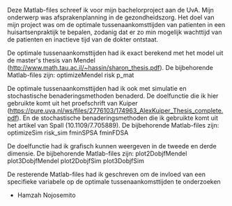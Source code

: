 Deze Matlab-files schreef ik voor mijn bachelorproject aan de UvA. Mijn onderwerp was
afsprakenplanning in de gezondheidszorg. Het doel van mijn project was om de 
optimale tussenaankomsttijden van patienten in een huisartsenpraktijk te bepalen, 
zodanig dat er zo min mogelijk wachttijd van de patienten en inactieve tijd van 
de dokter ontstaat.

De optimale tussenaankomsttijden had ik exact berekend met het model uit de master's
thesis van Mendel (http://www.math.tau.ac.il/~hassin/sharon_thesis.pdf). De bijbehorende
Matlab-files zijn:
optimizeMendel
risk
p_mat 

De optimale tussenaankomsttijden had ik ook met simulatie en stochastische
benaderingsmethoden benaderd. De doelfunctie die ik hier gebruikte komt uit het
proefschrift van Kuiper (https://pure.uva.nl/ws/files/2776103/174963_AlexKuiper_Thesis_complete.pdf).
En de stochastische benaderingsmethoden die ik gebruikte komt uit het artikel van Spall
(10.1109/7.705889). De bijbehorende Matlab-files zijn:
optimizeSim
risk_sim
fminSPSA
fminFDSA

De doelfunctie had ik grafisch kunnen weergeven in de tweede en derde dimensie. De bijbehorende
Matlab-files zijn:
plot2DobjfMendel
plot3DobjfMendel
plot2DobjfSim
plot3DobjfSim

De resterende Matlab-files had ik geschreven om de invloed van een specifieke variabele
op de optimale tussenaankomsttijden te onderzoeken


- Hamzah Nojosemito
